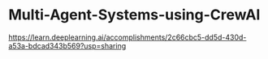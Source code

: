 # Multi-Agent-Systems-using-CrewAI

https://learn.deeplearning.ai/accomplishments/2c66cbc5-dd5d-430d-a53a-bdcad343b569?usp=sharing
